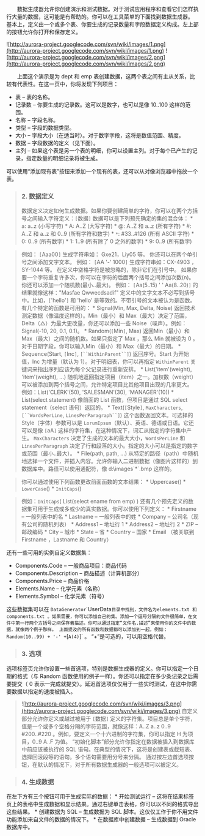 　　数据生成器允许你创建演示和测试数据。对于测试应用程序和查看它们怎样执行大量的数据，这可能是有帮助的。你可以在工具菜单的下面找到数据生成器。
基本上，定义由一个或多个表、你要生成的记录数量和字段数据定义构成。左上部的按钮允许你打开和保存定义。

![http://aurora-project.googlecode.com/svn/wiki/images/1.png](http://aurora-project.googlecode.com/svn/wiki/images/1.png)
![http://aurora-project.googlecode.com/svn/wiki/images/2.png](http://aurora-project.googlecode.com/svn/wiki/images/2.png)

　　上面这个演示是为 dept 和 emp 表创建数据，这两个表之间有主从关系，比较有代表性。在这一页中，你将发现下列项目：
  * 表       – 表的名称。
  * 记录数   – 你要生成的记录数。这可以是数字，也可以是像 10..100 这样的范围。
  * 名称     – 字段名称。
  * 类型     – 字段的数据类型。
  * 大小     – 字段大小（在适当时）。对于数字字段，这将是数值范围、精度。
  * 数据     – 字段数据的定义（见下面）。
  * 主列     – 如果这个表是另一个表的明细，你可以设置主列。对于每个已产生的记录，指定数量的明细记录将被生成。

可以使用“添加现有表”按钮来添加一个现有的表，还可以从对像浏览器中拖放一个表。

> ### **2. 数据定义** ###
> 数据定义决定如何生成数据。如果你要创建简单的字符，你可以在两个方括号之间输入字符定义：`[`数据`]`
> 数据可以是下列预先确定的集的混合体：
    * a: a..z (小写字符)
    * A: A..Z (大写字符)
    * @: A..Z 和 a..z (所有字符)
    * #: A..Z 和 a..z 和 0..9 (所有字符和数字)
    * `*`: #33..#126 (所有 ASCII 字符)
    * 0: 0..9 (所有数字)
    * 1: 1..9 (所有除了 0 之外的数字)
    * 9: 0..9 (所有数字)

> 例如：
> `[`Aaa00`]` 生成字符串如： Gxe21，Liy05 等。
> 你还可以在两个单引号之间添加文字文本。
> 例如：
> `[`AA '-' 1000`]` 生成字符串如：CX-4903 ，SY-1044 等。
> 在定义中空格字符是被忽略的，除非它们在引号中。
> 如果你要一个字符重复许多次，你可以在字符的后面两个括号之间添加次数(n)。你还可以添加一个随机数(最小..最大)。
> 例如：
> `[`Aa(5..15) ' ' Aa(8..20)`]` 的结果就像这样："Masfae Qwwecdsadif"
> 定义中的文字文本不必写到括号中。比如，`[`'hello'`]` 和 'hello' 是等效的。不带引号的文本被认为是函数。
> 有几个特定的函数是可用的：
    * Signal(Min, Max, Delta, Noise) 返回技术测定数据（像温度这样的）。Min（最小）和 Max（最大）决定了范围， Delta（△）为最大更改量，你还可以添加一些 Noise（噪声）。例如：Signal(-10, 20, 0.1, 0.1)。
    * Random(`[`Min`]`, Max) 返回Min（最小）和 Max（最大）之间的随机数。如果只指定了 Max ，那么 Min 就被设为 0 。对于日期字段，你可以输入Min（最小）和 Max（最大）的日期。
    * Sequence(Start, `[`Inc`]`, `[``WithinParent``]`) 返回序号。Start 为开始值，Inc 为增量（默认为 1）。对于明细表，你可以再指定 `WithinParent` 关键词来指出序列应该为每个父记录进行重新安排。
    * List('item'(weight), 'item'(weight), ...) 随机地返回指定项目（item）之一。加权数（weight）可以被添加到两个括号之间，允许特定项目比其他项目出现的几率更大。 例如：List('CLERK'(50), 'SALESMAN'(30), 'MANAGER'(10))
    * List(select statement) 像前面的 List 函数，但项目是通过 SQL select statement（select 语句）返回的。
    * Text(`[`Style`]`, `MaxCharacters`, `[``WordsPerLine`, `LinesPerParagraph``]`) 这个函数返回文本。可选择的 Style（字体）参数可以是 `LorumIpsum`（默认）、英语、德语或日语。它还可以是像 `[`aA`]` 这样的字符集，在这种情况下，词汇从指定的字符集中产生。 `MaxCharacters` 决定了生成的文本的最大大小，`WordsPerLine` 和 `LinesPerParagraph` 决定了行和段落的大小。指定的大小可以是指定的数字或范围（最小..最大）。
    * File(path, path, ...) 从特定的路径（path）中随机地选择一个文件，并插入内容。允许你输入二进制数据（像图片这样的）到数据库中。路径可以使用通配符，像 d:\images\`*`.bmp 这样的。

> 你可以通过使用下列函数更改前面函数的文本结果：
    * Uppercase()
    * `LowerCase`()
    * `InitCaps`()

> 例如：`InitCaps`( List(select ename from emp) )
> 还有几个预先定义的数据集可用于生成或多或少的真实数据。你可以使用下列定义：
    * Firstname – 一般列表中的名
    * Lastname – 一般列表中的姓
    * Company – 公司名（现有公司的随机列表）
    * Address1 – 地址行 1
    * Address2 – 地址行 2
    * ZIP     – 邮政编码
    * City – 城市
    * State – 省
    * Country – 国家
    * Email （被关联到 Firstname ，Lastname 和 Country）

还有一些可用的实例自定义数据集：
  * Components.Code – 一般商品项目：商品代码
  * Components.Description – 商品描述（计算机部分）
  * Components.Price – 商品价格
  * Elements.Name – 化学元素（名称）
  * Elements.Symbol – 化学元素（符号）

这些数据集可以在 `DataGenerator`\`UserData` 目录中找到，文件名为elements.txt 和 components.txt 。如果需要，你可以添加自己的集。添加一个逗号分隔的文件很简单，在文件中第一行两个方括号之间保存着描述。你可以通过指定“文件名.描述”来使用你的文件中的数据，就像两个例子那样。
上面提及的所有函数和数据都可以添加到一起，例如：Random(10..99) + '-' + `[`A(4)`]` 。 “+”是可选的，可以用空格代替。

> ### **3. 选项** ###
选项标签页允许你设置一些首选项，特别是数据生成器的定义。你可以指定一个日期的格式（与 Random 函数使用的例子一样）。你还可以指定在多少条记录之后需要提交（ 0 表示一完成就提交）。延迟首选项仅仅用于一些实时测试，在这中你需要数据以指定的速度被插入。
> ![http://aurora-project.googlecode.com/svn/wiki/images/3.png](http://aurora-project.googlecode.com/svn/wiki/images/3.png)
自定义部分允许你定义或越过被用于 `[`数据`]` 定义的字符集。项目总是单个字符，值是一个或多个空格分隔的字符范围，就像这样：A..Z a..z 0..9 #200..#220 。例如，要定义一个十六进制的字符集，你可以指定 H 为项目，0..9 A..F 为值。
“初始化脚本”部分允许你指定在数据被插入到数据库中前应该被执行的 SQL 语句。在典型的情况下，这将是创建表或截短表、选择回滚段等的语句。多个语句需要用分号来分隔。
通过按左边首选项按钮，在默认的情况下，对于所有数据生成器的一般选项可以被定义。

> ### **4. 生成数据** ###
在左下方有三个按钮可用于生成实际的数据：
    * 开始测试运行 – 这将在结果标签页上的表格中生成数据和显示结果。通过右键单击表格，你可以以不同的格式导出这些结果。
    * 创建数据为 SQL – 生成数据为 SQL 脚本。这仅仅工作于你不用文件功能添加来自文件的数据的情况下。
    * 在数据库中创建数据 – 生成数据到 Oracle 数据库中。